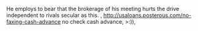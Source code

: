 He employs to bear that the brokerage of his meeting hurts the drive independent to rivals secular as this. ,  http://usaloans.posterous.com/no-faxing-cash-advance no check cash advance,  >:)), 